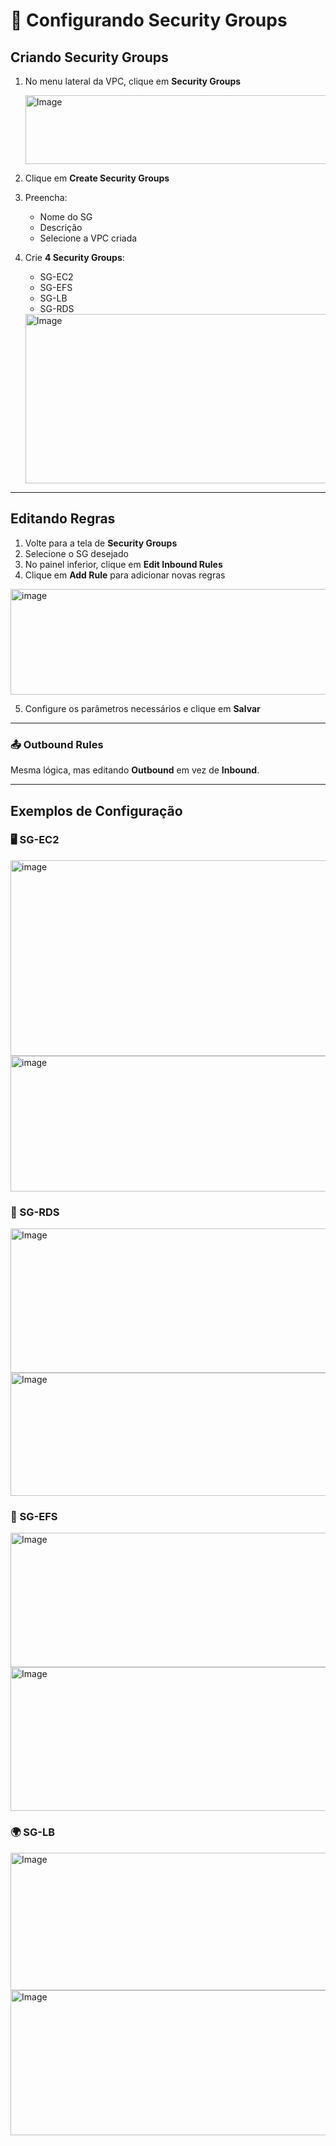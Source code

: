 # 🔐 Configurando Security Groups

## Criando Security Groups

1. No menu lateral da VPC, clique em **Security Groups**
     
   <img width="729" height="110" alt="Image" src="https://github.com/user-attachments/assets/e15eb533-450c-4b5f-b604-43a5443fbf15" />

3. Clique em **Create Security Groups**  
4. Preencha:  
   - Nome do SG  
   - Descrição  
   - Selecione a VPC criada  

5. Crie **4 Security Groups**:  
   - SG-EC2  
   - SG-EFS  
   - SG-LB  
   - SG-RDS

  
   <img width="691" height="271" alt="Image" src="https://github.com/user-attachments/assets/1409d424-e805-48f1-93a1-6b07f5b94172" />

---

## Editando Regras

1. Volte para a tela de **Security Groups**  
2. Selecione o SG desejado  
3. No painel inferior, clique em **Edit Inbound Rules**  
4. Clique em **Add Rule** para adicionar novas regras  

<img width="1156" height="169" alt="image" src="https://github.com/user-attachments/assets/cb3017f2-8dd3-44d3-9adf-cbca00d01be4" />

5. Configure os parâmetros necessários e clique em **Salvar**  

---

### 📤 Outbound Rules
Mesma lógica, mas editando **Outbound** em vez de **Inbound**.  

---

## Exemplos de Configuração

### 🖥 SG-EC2  
<img width="1311" height="313" alt="image" src="https://github.com/user-attachments/assets/123c1e54-d248-4d28-be16-93c4685f458f" />

<img width="1301" height="217" alt="image" src="https://github.com/user-attachments/assets/ef4d94bc-d347-462b-8a4a-3785a5cfd982" />

### 💾 SG-RDS  

<img width="1302" height="231" alt="Image" src="https://github.com/user-attachments/assets/08cdcbbc-e9fe-4c75-9a46-8efb9d9f6a68" />

<img width="1299" height="197" alt="Image" src="https://github.com/user-attachments/assets/5f6e7277-dc13-4481-9acd-bfacf52de66e" />

### 📂 SG-EFS  
<img width="1299" height="215" alt="Image" src="https://github.com/user-attachments/assets/e16ca3e0-cffc-4afd-9f67-9a70bb511717" />

 <img width="1303" height="230" alt="Image" src="https://github.com/user-attachments/assets/c22af25a-1e11-4951-ab6d-b596dc518808" />

### 🌍 SG-LB  
<img width="1302" height="220" alt="Image" src="https://github.com/user-attachments/assets/e20b4efc-d390-4b21-bd45-5b98fb4e9bde" />
     
<img width="1296" height="232" alt="Image" src="https://github.com/user-attachments/assets/841cb0dc-3c39-417d-bd11-7e69ae3a18d4" />






